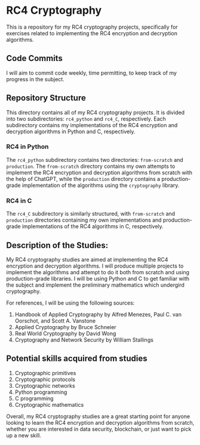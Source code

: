 # RC4 Cryptography

This is a repository for my RC4 cryptography projects, specifically for exercises related to implementing the RC4 encryption and decryption algorithms.

## Code Commits

I will aim to commit code weekly, time permitting, to keep track of my progress in the subject.

## Repository Structure

This directory contains all of my RC4 cryptography projects. It is divided into two subdirectories: `rc4_python` and `rc4_C`, respectively. Each subdirectory contains my implementations of the RC4 encryption and decryption algorithms in Python and C, respectively. 

### RC4 in Python

The `rc4_python` subdirectory contains two directories: `from-scratch` and `production`. The `from-scratch` directory contains my own attempts to implement the RC4 encryption and decryption algorithms from scratch with the help of ChatGPT, while the `production` directory contains a production-grade implementation of the algorithms using the `cryptography` library. 

### RC4 in C

The `rc4_C` subdirectory is similarly structured, with `from-scratch` and `production` directories containing my own implementations and production-grade implementations of the RC4 algorithms in C, respectively.

## Description of the Studies:

My RC4 cryptography studies are aimed at implementing the RC4 encryption and decryption algorithms. I will produce multiple projects to implement the algorithms and attempt to do it both from scratch and using production-grade libraries. I will be using Python and C to get familiar with the subject and implement the preliminary mathematics which undergird cryptography.

For references, I will be using the following sources:

1. Handbook of Applied Cryptography by Alfred Menezes, Paul C. van Oorschot, and Scott A. Vanstone
2. Applied Cryptography by Bruce Schneier
3. Real World Cryptography by David Wong
4. Cryptography and Network Security by William Stallings

## Potential skills acquired from studies

1. Cryptographic primitives
2. Cryptographic protocols
3. Cryptographic networks
4. Python programming
5. C programming
6. Cryptographic mathematics

Overall, my RC4 cryptography studies are a great starting point for anyone looking to learn the RC4 encryption and decryption algorithms from scratch, whether you are interested in data security, blockchain, or just want to pick up a new skill.
